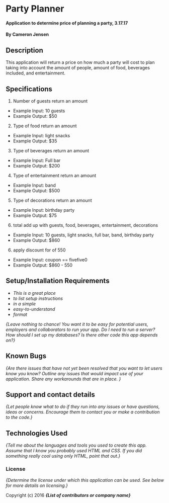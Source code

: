 # Party Planner

#### Application to determine price of planning a party, 3.17.17

#### By Cameron Jensen

## Description

This application will return a price on how much a party will cost to plan taking into account the amount of people, amount of food, beverages included, and entertainment.

## Specifications
1. Number of guests return an amount
  * Example Input: 10 guests
  * Example Output: $50

2. Type of food return an amount
  * Example Input: light snacks
  * Example Output: $35

3. Type of beverages return an amount
  * Example Input: Full bar
  * Example Output: $200

4. Type of entertainment return an amount
  * Example Input: band
  * Example Output: $500  

5. Type of decorations return an amount
  * Example Input: birthday party
  * Example Output: $75

6. total add up with guests, food, beverages, entertainment, decorations
  * Example Input: 10 guests, light snacks, full bar, band, birthday party
  * Example Output: $860

6. apply discount for of 550
  * Example Input: coupon == fivefive0
  * Example Output: $860 - 550

## Setup/Installation Requirements

* _This is a great place_
* _to list setup instructions_
* _in a simple_
* _easy-to-understand_
* _format_

_{Leave nothing to chance! You want it to be easy for potential users, employers and collaborators to run your app. Do I need to run a server? How should I set up my databases? Is there other code this app depends on?}_

## Known Bugs

_{Are there issues that have not yet been resolved that you want to let users know you know?  Outline any issues that would impact use of your application.  Share any workarounds that are in place. }_

## Support and contact details

_{Let people know what to do if they run into any issues or have questions, ideas or concerns.  Encourage them to contact you or make a contribution to the code.}_

## Technologies Used

_{Tell me about the languages and tools you used to create this app. Assume that I know you probably used HTML and CSS. If you did something really cool using only HTML, point that out.}_

### License

*{Determine the license under which this application can be used.  See below for more details on licensing.}*

Copyright (c) 2016 **_{List of contributors or company name}_**
